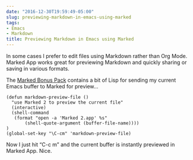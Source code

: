 ```yaml
---
date: "2016-12-30T19:59:49-05:00"
slug: previewing-markdown-in-emacs-using-marked
tags:
- Emacs
- Markdown
title: Previewing Markdown in Emacs using Marked
---
```



In some cases I prefer to edit files using Markdown rather than Org
Mode. Marked App works great for previewing Markdown and quickly sharing
or saving in various formats.

The [Marked Bonus Pack](https://github.com/kotfu/marked-bonus-pack)
contains a bit of Lisp for sending my current Emacs buffer to Marked for
preview…

``` {.example}
(defun markdown-preview-file ()
  "use Marked 2 to preview the current file"
  (interactive)
  (shell-command 
   (format "open -a 'Marked 2.app' %s" 
       (shell-quote-argument (buffer-file-name))))
)
(global-set-key "\C-cm" 'markdown-preview-file)
```

Now I just hit “C-c m” and the current buffer is instantly previewed in
Marked App. Nice.
